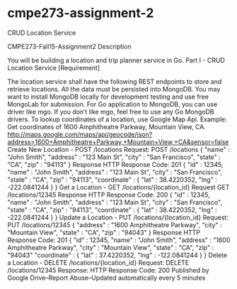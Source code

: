 # cmpe273-assignment-2

CRUD Location Service 


CMPE273-Fall15-Assignment2
Description

You will be building a location and trip planner service in Go.
Part I - CRUD Location Service [Requirement]

The location service shall have the following REST endpoints to store and retrieve locations. All the data must be persisted into MongoDB. You may want to install MongoDB locally for development testing and use free MongoLab for submission. For Go application to MongoDB, you can use driver like mgo. If you don’t like mgo, feel free to use any Go MongoDB drivers.
To lookup coordinates of a location, use Google Map Api.
Example:
Get coordinates of 1600 Amphitheatre Parkway, Mountain View, CA.
http://maps.google.com/maps/api/geocode/json?address=1600+Amphitheatre+Parkway,+Mountain+View,+CA&sensor=false
Create New Location - POST        /locations
Request:
POST /locations
{
   "name" : "John Smith",
   "address" : "123 Main St",
   "city" : "San Francisco",
   "state" : "CA",
   "zip" : "94113"
}
Response
HTTP Response Code: 201
{
   "id" : 12345,
   "name" : "John Smith",
   "address" : "123 Main St",
   "city" : "San Francisco",
   "state" : "CA",
   "zip" : "94113",
   "coordinate" : { 
      "lat" : 38.4220352,
     "lng" : -222.0841244
   }
}
Get a Location - GET        /locations/{location_id}
Request
GET /locations/12345
Response
HTTP Response Code: 200
{
   "id" : 12345,
   "name" : "John Smith",
   "address" : "123 Main St",
   "city" : "San Francisco",
   "state" : "CA",
   "zip" : "94113",
   "coordinate" : { 
      "lat" : 38.4220352,
     "lng" : -222.0841244
   }
}
Update a Location - PUT /locations/{location_id}
Request:
PUT /locations/12345
{
   "address" : "1600 Amphitheatre Parkway",
   "city" : "Mountain View",
   "state" : "CA",
   "zip" : "94043"
}
Response
HTTP Response Code: 201
{
   "id" : 12345,
   "name" : "John Smith",
   "address" : "1600 Amphitheatre Parkway",
   "city" : "Mountain View",
   "state" : "CA",
   "zip" : "94043"
   "coordinate" : { 
      "lat" : 37.4220352,
     "lng" : -122.0841244
   }
}
Delete a Location - DELETE /locations/{location_id}
        Request:
DELETE  /locations/12345
        Response:
HTTP Response Code: 200
Published by Google Drive–Report Abuse–Updated automatically every 5 minutes
